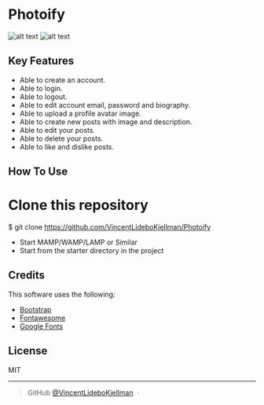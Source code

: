 # Photoify

![alt text](https://github.com/VincentLideboKjellman/Photoify/tree/master/Screenshots/screen1.png)
![alt text](https://github.com/VincentLideboKjellman/Photoify/tree/master/Screenshots/screen2.png)



## Key Features

* Able to create an account.
* Able to login.
* Able to logout.  
* Able to edit account email, password and biography.
* Able to upload a profile avatar image.
* Able to create new posts with image and description.
* Able to edit your posts.  
* Able to delete your posts.  
* Able to like and dislike posts.


## How To Use

# Clone this repository
$ git clone https://github.com/VincentLideboKjellman/Photoify

- Start MAMP/WAMP/LAMP or Similar
- Start from the starter directory in the project

## Credits

This software uses the following:

- [Bootstrap](https://getbootstrap.com/)
- [Fontawesome](https://fontawesome.com/)
- [Google Fonts](https://fonts.google.com/)


## License

MIT

---

> GitHub [@VincentLideboKjellman](https://github.com/VincentLideboKjellman) &nbsp;&middot;&nbsp;
